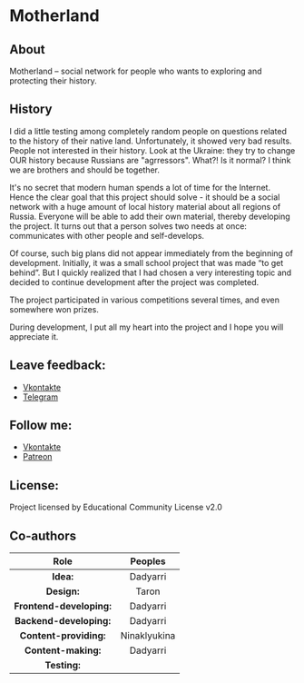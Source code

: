 # Motherland

## About

Motherland – social network for people who wants to exploring and protecting their history.

## History
I did a little testing among completely random people on questions related to the history of their native land.
Unfortunately, it showed very bad results. People not interested in their history. Look at the Ukraine: they try to change OUR history because Russians are "agrressors". What?! Is it normal? I think we are brothers and should be together.

It's no secret that modern human spends a lot of time for the Internet.
Hence the clear goal that this project should solve - it should be a social network with a huge amount of local history material about all regions of Russia. Everyone will be able to add their own material, thereby developing the project.
It turns out that a person solves two needs at once: communicates with other people and self-develops.

Of course, such big plans did not appear immediately from the beginning of development.
Initially, it was a small school project that was made “to get behind”. But I quickly realized that I had chosen a very interesting topic and decided to continue development after the project was completed.

The project participated in various competitions several times, and even somewhere won prizes.

During development, I put all my heart into the project and I hope you will appreciate it.

## Leave feedback:

- [Vkontakte](https://vk.com/dadyarri)
- [Telegram](https://t.me/dadyarri)

## Follow me:

- [Vkontakte](https://vk.com/iandmymotherland)
- [Patreon](https://patreon.com/motherland)

## License:

Project licensed by Educational Community License v2.0
## Co-authors
|           Role           |                      Peoples                      |
| :----------------------: | :-----------------------------------------------: |
|        **Idea:**         |                     Dadyarri                      |
|       **Design:**        |                       Taron                       |
| **Frontend-developing:** |                     Dadyarri                      |
| **Backend-developing:**  |                     Dadyarri                      |
|  **Content-providing:**  |                   Ninaklyukina                    |
|   **Content-making:**    |                Dadyarri                           |
|       **Testing:**       |                                                   |

